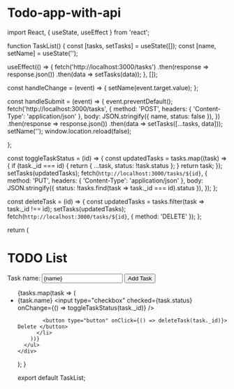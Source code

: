 # Todo-app-with-api

import React, { useState, useEffect } from 'react';

function TaskList() {
  const [tasks, setTasks] = useState([]);
  const [name, setName] = useState('');

  useEffect(() => {
    fetch('http://localhost:3000/tasks')
      .then(response => response.json())
      .then(data => setTasks(data));
  }, []);

  const handleChange = (event) => {
    setName(event.target.value);
  };

  const handleSubmit = (event) => {
    event.preventDefault();
    fetch('http://localhost:3000/tasks', {
      method: 'POST',
      headers: { 'Content-Type': 'application/json' },
      body: JSON.stringify({ name, status: false }),
    })
      .then(response => response.json())
      .then(data => setTasks([...tasks, data]));
    setName('');
    window.location.reload(false);

  };

  const toggleTaskStatus = (id) => {
    const updatedTasks = tasks.map((task) => {
      if (task._id === id) {
        return { ...task, status: !task.status };
      }
      return task;
    });
    setTasks(updatedTasks);
    fetch(`http://localhost:3000/tasks/${id}`, {
      method: 'PUT',
      headers: { 'Content-Type': 'application/json' },
      body: JSON.stringify({ status: !tasks.find(task => task._id === id).status }),
    });
  };

  const deleteTask = (id) => {
    const updatedTasks = tasks.filter(task => task._id !== id);
    setTasks(updatedTasks);
    fetch(`http://localhost:3000/tasks/${id}`, { method: 'DELETE' });
  };

  return (
    <div>
      <h1>TODO List</h1>
      <form onSubmit={handleSubmit}>
        <label htmlFor="name">Task name:</label>
        <input type="text" id="name" value={name} onChange={handleChange} />
        <button type="submit">Add Task</button>
      </form>
      <ul>
        {tasks.map(task => (
          <li key={task._id}> {task.name}
            <input type="checkbox" checked={task.status} onChange={() => toggleTaskStatus(task._id)} />
            
            <button type="button" onClick={() => deleteTask(task._id)}> Delete </button>
          </li>
        ))}
      </ul>
    </div>
  );
}

export default TaskList;
